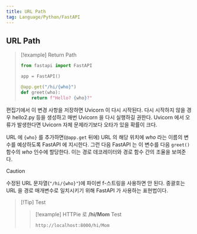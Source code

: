 ```yaml
---
title: URL Path
tag: Language/Python/FastAPI
---
```


## URL Path

> [!example] Return Path
>
> ```python
> from fastapi import FastAPI
>
> app = FastAPI()
>
> @app.get("/hi/{who}")
> def greet(who):
>     return f"Hello? {who}?"
> ```

편집기에서 이 변경 사항을 저장하면 Uvicorn 이 다시 시작된다. 다시 시작하지 않을 경우 hello2.py 등을 생성하고 매번 Uvicorn 을 다시 실행하길 권한다. Uvicorn 에서 오류가 발생한다면 Uvicorn 자체 문제라기보다 오타가 있을 확률이 크다.

URL 에 `{who}` 를 추가하면(`@app.get` 뒤에) URL 의 해당 위치에 <var>who</var> 라는 이름의 변수를 예상하도록 FastAPI 에 지시한다. 그런 다음 FastAPI 는 이 변수를 다음 `greet()` 함수의 <var>who</var> 인수에 할당한다. 이는 경로 데코레이터와 경로 함수 간의 조율을 보여준다.

> [!Caution]
> 수정된 URL 문자열(`"/hi/{who}"`)에 파이썬 f-스트링을 사용하면 안 된다. 중괄호는 URL 을 경로 매개변수로 일치시키기 위해 FastAPI 가 사용하는 표현법이다.

> [!Tip] Test
>
> > [!example] HTTPie 로 **/hi/Mom** Test
> >
> > ```web
> > http://localhost:8000/hi/Mom
> > ```
